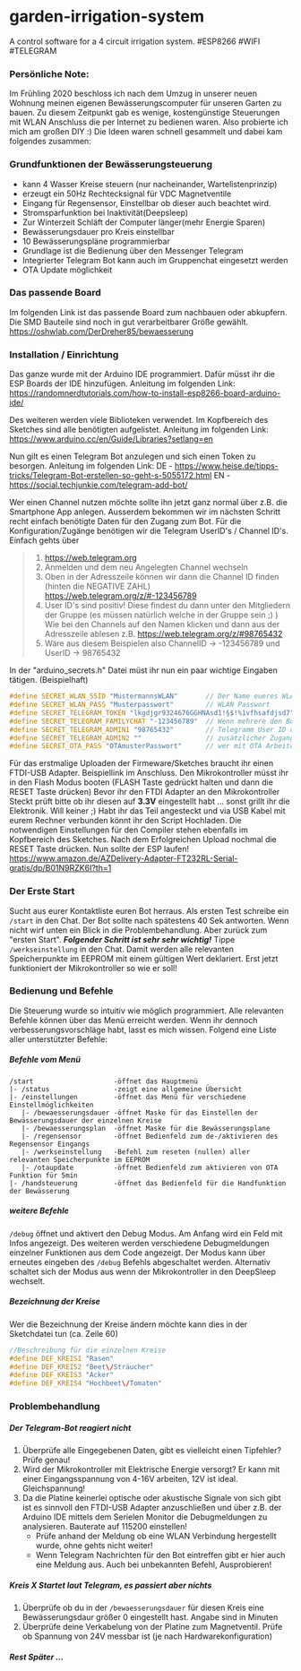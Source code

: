 # garden-irrigation-system
A control software for a 4 circuit irrigation system. #ESP8266 #WIFI #TELEGRAM

### Persönliche Note:
Im Frühling 2020 beschloss ich nach dem Umzug in unserer neuen Wohnung meinen eigenen Bewässerungscomputer für unseren Garten zu bauen. Zu diesem Zeitpunkt gab es wenige, kostengünstige Steuerungen mit WLAN Anschluss die per Internet zu bedienen waren. Also probierte ich mich am großen DIY :) Die Ideen waren schnell gesammelt und dabei kam folgendes zusammen:

### Grundfunktionen der Bewässerungsteuerung
- kann 4 Wasser Kreise steuern (nur nacheinander, Wartelistenprinzip)
- erzeugt ein 50Hz Rechtecksignal für VDC Magnetventile
- Eingang für Regensensor, Einstellbar ob dieser auch beachtet wird.
- Stromsparfunktion bei Inaktivität(Deepsleep)
- Zur Winterzeit Schläft der Computer länger(mehr Energie Sparen)
- Bewässerungsdauer pro Kreis einstellbar
- 10 Bewässerungspläne programmierbar
- Grundlage ist die Bedienung über den Messenger Telegram
- Integrierter Telegram Bot kann auch im Gruppenchat eingesetzt werden
- OTA Update möglichkeit 

### Das passende Board
Im folgenden Link ist das passende Board zum nachbauen oder abkupfern. Die SMD Bauteile sind noch in gut verarbeitbarer Größe gewählt.
https://oshwlab.com/DerDreher85/bewaesserung

### Installation / Einrichtung
Das ganze wurde mit der Arduino IDE programmiert. Dafür müsst ihr die ESP Boards der IDE hinzufügen. Anleitung im folgenden Link:
https://randomnerdtutorials.com/how-to-install-esp8266-board-arduino-ide/

Des weiteren werden viele Biblioteken verwendet. Im Kopfbereich des Sketches sind alle benötigten aufgelistet. Anleitung im folgenden Link:
https://www.arduino.cc/en/Guide/Libraries?setlang=en

Nun gilt es einen Telegram Bot anzulegen und sich einen Token zu besorgen. Anleitung im folgenden Link:
DE - https://www.heise.de/tipps-tricks/Telegram-Bot-erstellen-so-geht-s-5055172.html
EN - https://social.techjunkie.com/telegram-add-bot/

Wer einen Channel nutzen möchte sollte ihn jetzt ganz normal über z.B. die Smartphone App anlegen. Ausserdem bekommen wir im nächsten Schritt recht einfach benötigte Daten für den Zugang zum Bot. Für die Konfiguration/Zugänge benötigen wir die Telegram UserID's / Channel ID's. Einfach gehts über 
>1. https://web.telegram.org
>2. Anmelden und dem neu Angelegten Channel wechseln
>3. Oben in der Adresszeile können wir dann die Channel ID finden (hinten die NEGATIVE ZAHL) https://web.telegram.org/z/#-123456789
>4. User ID's sind positiv! Diese findest du dann unter den Mitgliedern der Gruppe (es müssen natürlich welche in der Gruppe sein ;) ) Wie bei den Channels auf den Namen klicken und dann aus der Adresszeile ablesen z.B. https://web.telegram.org/z/#98765432
>5. Wäre aus diesem Beispielen also ChannelID -> -123456789 und UserID -> 98765432

In der "arduino_secrets.h" Datei müst ihr nun ein paar wichtige Eingaben tätigen. (Beispielhaft)
```c
#define SECRET_WLAN_SSID "MustermannsWLAN"       // Der Name eueres WLAN's
#define SECRET_WLAN_PASS "Musterpasswort"        // WLAN Passwort
#define SECRET_TELEGRAM_TOKEN "lkgdjgr9324676GGHNAsd1!§$!%1vfhsafdjsd7"  // Eurer Telegram Bot Token
#define SECRET_TELEGRAM_FAMILYCHAT "-123456789"  // Wenn mehrere den Bot nutzen wollen lohnt sich ein Chat anzulegen, ID hier rein
#define SECRET_TELEGRAM_ADMIN1 "98765432"        // Telegramm User ID des Hauptadmin (hier werden auch Debugmeldungen ausgegeben)
#define SECRET_TELEGRAM_ADMIN2 ""                // zusätzlicher Zugang für eine Person
#define SECRET_OTA_PASS "OTAmusterPasswort"      // wer mit OTA Arbeitet kann hier ein "Upload Schutz" Passwort festlegen. Drigend empfohlen.
```
Für das erstmalige Uploaden der Firmeware/Sketches braucht ihr einen FTDI-USB Adapter. Beispiellink im Anschluss. Den Mikrokontroller müsst ihr in den Flash Modus booten (FLASH Taste gedrückt halten und dann die RESET Taste drücken) Bevor ihr den FTDI Adapter an den Mikrokontroller Steckt prüft bitte ob ihr diesen auf **3.3V** eingestellt habt ... sonst grillt ihr die Elektronik. Will keiner ;) Habt ihr das Teil angesteckt und via USB Kabel mit eurem Rechner verbunden könnt ihr den Script Hochladen. Die notwendigen Einstellungen für den Compiler stehen ebenfalls im Kopfbereich des Sketches. Nach dem Erfolgreichen Upload nochmal die RESET Taste drücken. Nun sollte der ESP laufen!
https://www.amazon.de/AZDelivery-Adapter-FT232RL-Serial-gratis/dp/B01N9RZK6I?th=1

### Der Erste Start
Sucht aus eurer Kontaktliste euren Bot herraus. Als ersten Test schreibe ein `/start` in den Chat. Der Bot sollte nach spätestens 40 Sek antworten. Wenn nicht wirf unten ein Blick in die Problembehandlung. Aber zurück zum "ersten Start". ***Folgender Schritt ist sehr sehr wichtig!*** Tippe `/werkseinstellung` in den Chat. Damit werden alle relevanten Speicherpunkte im EEPROM mit einem gültigen Wert deklariert. Erst jetzt funktioniert der Mikrokontroller so wie er soll!

### Bedienung und Befehle
Die Steuerung wurde so intuitiv wie möglich programmiert. Alle relevanten Befehle können über das Menü erreicht werden. Wenn ihr dennoch verbesserungsvorschläge habt, lasst es mich wissen. Folgend eine Liste aller unterstützter Befehle:
##### Befehle vom Menü
```
/start                    -öffnet das Hauptmenü
|- /status                -zeigt eine allgemeine Übersicht
|- /einstellungen         -öffnet das Menü für verschiedene Einstellmöglichkeiten
   |- /bewaesserungsdauer -öffnet Maske für das Einstellen der Bewässerungsdauer der einzelnen Kreise
   |- /bewaesserungsplan  -öffnet Maske für die Bewässerungsplane
   |- /regensensor        -öffnet Bedienfeld zum de-/aktivieren des Regensensor Eingangs
   |- /werkseinstellung   -Befehl zum reseten (nullen) aller relevanten Speicherpunkte im EEPROM
   |- /otaupdate          -öffnet Bedienfeld zum aktivieren von OTA Funktion für 5min
|- /handsteuerung         -öffnet das Bedienfeld für die Handfunktion der Bewässerung
```
##### weitere Befehle
`/debug`
öffnet und aktivert den Debug Modus. Am Anfang wird ein Feld mit Infos angezeigt. Des weiteren werden verschiedene Debugmeldungen einzelner Funktionen aus dem Code angezeigt. Der Modus kann über erneutes eingeben des `/debug` Befehls abgeschaltet werden. Alternativ schaltet sich der Modus aus wenn der Mikrokontroller in den DeepSleep wechselt.

##### Bezeichnung der Kreise
Wer die Bezeichnung der Kreise ändern möchte kann dies in der Sketchdatei tun (ca. Zeile 60)
```c
//Beschreibung für die einzelnen Kreise
#define DEF_KREIS1 "Rasen"
#define DEF_KREIS2 "Beet\/Sträucher"
#define DEF_KREIS3 "Acker"
#define DEF_KREIS4 "Hochbeet\/Tomaten"
```

### Problembehandlung
##### Der Telegram-Bot reagiert nicht
1. Überprüfe alle Eingegebenen Daten, gibt es vielleicht einen Tipfehler? Prüfe genau!
2. Wird der Mikrokontroller mit Elektrische Energie versorgt? Er kann mit einer Eingangsspannung von 4-16V arbeiten, 12V ist ideal. Gleichspannung!
3. Da die Platine keinerlei optische oder akustische Signale von sich gibt ist es sinnvoll den FTDI-USB Adapter anzuschließen und über z.B. der Arduino IDE mittels dem Serielen Monitor die Debugmeldungen zu analysieren. Bauterate auf 115200 einstellen!
   - Prüfe anhand der Meldung ob eine WLAN Verbindung hergestellt wurde, ohne gehts nicht weiter!
   - Wenn Telegram Nachrichten für den Bot eintreffen gibt er hier auch eine Meldung aus. Auch bei unbekannten Befehl, Ausprobieren!
##### Kreis X Startet laut Telegram, es passiert aber nichts
1. Überprüfe ob du in der `/bewaesserungsdauer` für diesen Kreis eine Bewässerungsdaur größer 0 eingestellt hast. Angabe sind in Minuten
2. Überprüfe deine Verkabelung von der Platine zum Magnetventil. Prüfe ob Spannung von 24V messbar ist (je nach Hardwarekonfiguration)
##### Rest Später ...
